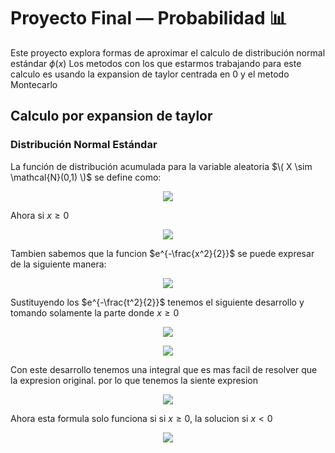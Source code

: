 # Proyecto Final — Probabilidad 📊

Este proyecto explora formas de aproximar el calculo de distribución normal estándar $\phi(x)$ Los metodos con los que estarmos trabajando para este calculo es usando la expansion de taylor centrada en 0 y el metodo Montecarlo



## Calculo por expansion de taylor

### Distribución Normal Estándar

La función de distribución acumulada para la variable aleatoria $\( X \sim \mathcal{N}(0,1) \)$ se define como:

<p align="center">
  <img src="https://latex.codecogs.com/svg.image?\phi(x)=\int_{-\infty}^x\frac{1}{\sqrt{2\pi}}e^{-\frac{t^2}{2}}\,dt" />
</p>

Ahora si $x\geq 0$
<p align="center">
  <img src="https://latex.codecogs.com/svg.image?\phi(x)=\frac{1}{2}+\int_{0}^x\frac{1}{\sqrt{2\pi}}e^{-\frac{t^2}{2}}\,dt" />
</p>

Tambien sabemos que la funcion $e^{-\frac{x^2}{2}}$ se puede expresar de la siguiente manera:
<p align="center">
  <img src="https://latex.codecogs.com/svg.image?e^{-\frac{x^2}{2}}=\sum_{n=0}^\infty\frac{(-1)^n}{2^n\,n!}x^{2n}" />
</p>

Sustituyendo los $e^{-\frac{t^2}{2}}$ tenemos el siguiente desarrollo y tomando solamente la parte donde $x\geq 0$
<p align="center">
  <img src="https://latex.codecogs.com/svg.image?\phi(x)=\frac{1}{2}+\int_{0}^x\frac{1}{\sqrt{2\pi}}\sum_{n=0}^\infty\frac{(-1)^n}{2^n\,n!}t^{2n}\,dt" />
</p>

<p align="center">
  <img src="https://latex.codecogs.com/svg.image?\phi(x)=\frac{1}{2}+\frac{1}{\sqrt{2\pi}}\sum_{n=0}^\infty\frac{(-1)^n}{2^n\,n!}\int_{0}^xt^{2n}\,dt" />
</p>

Con este desarrollo tenemos una integral que es mas facil de resolver que la expresion original. por lo que tenemos la siente expresion 

<p align="center">
  <img src="https://latex.codecogs.com/svg.image?\phi(x)=\frac{1}{2}+\frac{1}{\sqrt{2\pi}}\sum_{n=0}^\infty\frac{(-1)^nx^{2n+1}}{2^n\,n!(2n+1)}" />
</p>

Ahora esta formula solo funciona si si $x\geq 0$, la solucion si $x < 0$ 
<p align="center">
  <img src="https://latex.codecogs.com/svg.image?\phi(-x)=1-\phi(x)" />
</p>
